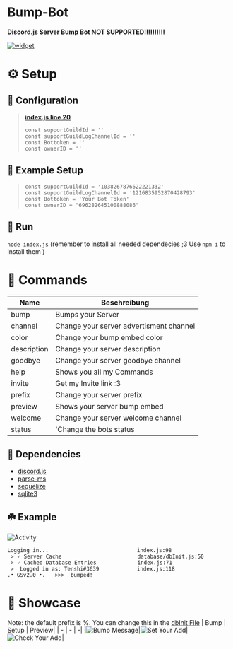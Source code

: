 # Bump-Bot
**Discord.js Server Bump Bot NOT SUPPORTED!!!!!!!!!!**

[![widget](https://discord.com/api/guilds/1038267876622221332/widget.png?style=banner2)](https://discord.gg/ufEjGrbYWw)

# ⚙️ Setup
## 🔧 Configuration
> **[index.js  line 20](https://github.com/DragonCat4012/Bump-Bot/blob/main/index.js#L20)**
> ```JS
> const supportGuildId = ''
> const supportGuildLogChannelId = ''
> const Bottoken = ''
> const ownerID = ''
> ```

## 🤖 Example Setup
> ```JS
> const supportGuildId = '1038267876622221332'
> const supportGuildLogChannelId = '1216835952870428793'
> const Bottoken = 'Your Bot Token'
> const ownerID = "696282645100888086"
> ```

## 🌿 Run
```node index.js```
(remember to install all needed dependecies ;3 Use ```npm i``` to install them )

# 🔧 Commands
|  Name         | Beschreibung                              |
| ------------- | ----------------------------------------- |
| bump          | Bumps your Server                         |
| channel       | Change your server advertisment channel   |
| color         | Change your bump embed color              |
| description   | Change your server description            |
| goodbye       | Change your server goodbye channel        |
| help          | Shows you all my Commands                 |
| invite        | Get my Invite link :3                     |
| prefix        | Change your server prefix                 |
| preview       | Shows your server bump embed              |
| welcome       | Change your server welcome channel        |
| status        | 'Change the bots status        |

## 🍂 Dependencies
* [discord.js](https://www.npmjs.com/package/discord.js)
* [parse-ms](https://www.npmjs.com/package/parse-ms)
* [sequelize](https://www.npmjs.com/package/sequelize)
* [sqlite3](https://www.npmjs.com/package/sqlite3)


## ☘️ Example
![Activity](examples/status.png)

```
Logging in...                            index.js:98
 > 🗸 Server Cache                        database/dbInit.js:50
 > 🗸 Cached Database Entries             index.js:71
 >  Logged in as: Tenshi#3639            index.js:118
.• GSv2.0 •.   >>>  bumped!
```

# 📸 Showcase
Note: the default prefix is %. You can change this in the [dbInit File](https://github.com/DragonCat4012/Bump-Bot/blob/main/database/dbInit.js)
| Bump | Setup | Preview|
| - | - | -|
|![Bump Message](examples/bump.png)|![Set Your Add](examples/setup.png)|![Check Your Add](examples/preview.png)|

